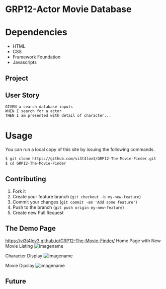 # GRP12-Actor Movie Database
# Dependencies
 - HTML
 - CSS
 - Framework Foundation
 - Javascripts
## Project


## User Story

```
GIVEN a search database inputs
WHEN I search for a actor
THEN I am presented with detail of character...

```
# Usage
 You can run a local copy of this site by issuing the following commands. 
```bash
$ git clone https://github.com/vi3t4lov3/GRP12-The-Movie-Finder.git
$ cd GRP12-The-Movie-Finder
```
## Contributing
1. Fork it
2. Create your feature branch (`git checkout -b my-new-feature`)
3. Commit your changes (`git commit -am 'Add some feature'`)
4. Push to the branch (`git push origin my-new-feature`)
5. Create new Pull Request
## The Demo Page
https://vi3t4lov3.github.io/GRP12-The-Movie-Finder/
Home Page with New Movie Listing
![imagename](./img/img1.png)

Character Display
![imagename](./img/img2.png)

Movie Dipslay
![imagename](./img/img3.png)

## Future